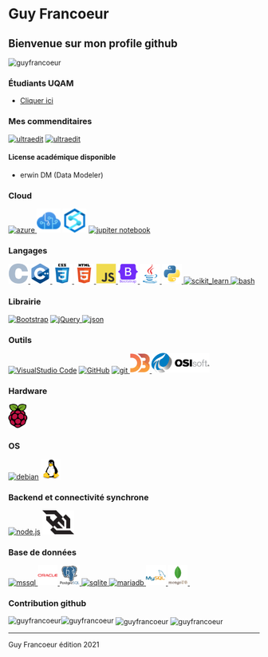 # Guy Francoeur

## Bienvenue sur mon profile github

<img src="https://komarev.com/ghpvc/?username=guyfrancoeur&label=Profile%20views&color=0e75b6&style=flat" alt="guyfrancoeur" />

###  Étudiants UQAM

 - [Cliquer ici](https://guyfrancoeur.github.io)

### Mes commenditaires

[![ultraedit](https://mobaxterm.mobatek.net/img/moba/xterm_logo.png)](https://mobaxterm.mobatek.net)
<a href="#"><img src="https://d1yjjnpx0p53s8.cloudfront.net/styles/logo-thumbnail/s3/052011/ue.png?itok=Onka9NhI" alt="ultraedit" width="48" height="48"/></a>

#### License académique disponible
 - erwin DM (Data Modeler)

### Cloud

  <a href="https://azure.microsoft.com/fr-fr/" target="_blank">
    <img src="https://www.vectorlogo.zone/logos/microsoft_azure/microsoft_azure-icon.svg" alt="azure" width="48" height="48"/> </a>
  <a href="#"><img src="./logo/10162-icon-service-Cognitive-Services.svg" alt="Cognitive Sevices" height="48"/></a>
  <a href="#"><img src="./logo/00606-icon-service-Azure-Synapse-Analytics.svg" alt="Cognitive Sevices" height="48"/></a>
  <a href="#"><img src="https://www.vectorlogo.zone/logos/jupyter/jupyter-icon.svg" alt="jupiter notebook" height="48"/></a>

### Langages

  <a href="https://www.cprogramming.com/" target="_blank">
    <img src="https://raw.githubusercontent.com/devicons/devicon/master/icons/c/c-original.svg" alt="c" width="40" height="40"/> </a>
  <a href="https://www.w3schools.com/cpp/" target="_blank">
    <img src="https://raw.githubusercontent.com/devicons/devicon/master/icons/cplusplus/cplusplus-original.svg" alt="cplusplus" width="40" height="40"/> </a>
  <a href="https://www.w3schools.com/css/" target="_blank">
    <img src="https://raw.githubusercontent.com/devicons/devicon/master/icons/css3/css3-original-wordmark.svg" alt="css3" width="40" height="40"/> </a>  
  <a href="https://www.w3.org/html/" target="_blank">
    <img src="https://raw.githubusercontent.com/devicons/devicon/master/icons/html5/html5-original-wordmark.svg" alt="html5" width="40" height="40"/> </a>
  <a href="https://developer.mozilla.org/en-US/docs/Web/JavaScript" target="_blank">
    <img src="https://raw.githubusercontent.com/devicons/devicon/master/icons/javascript/javascript-original.svg" alt="javascript" width="40" height="40"/> </a>
  <a href="https://getbootstrap.com" target="_blank">
    <img src="https://raw.githubusercontent.com/devicons/devicon/master/icons/bootstrap/bootstrap-plain-wordmark.svg" alt="bootstrap" width="40" height="40"/> </a>
   <a href="https://www.java.com" target="_blank">
    <img src="https://raw.githubusercontent.com/devicons/devicon/master/icons/java/java-original.svg" alt="java" width="40" height="40"/> </a>
  <a href="https://www.python.org" target="_blank">
    <img src="https://raw.githubusercontent.com/devicons/devicon/master/icons/python/python-original.svg" alt="python" width="40" height="40"/> </a>
  <a href="https://scikit-learn.org/" target="_blank">
    <img src="https://upload.wikimedia.org/wikipedia/commons/0/05/Scikit_learn_logo_small.svg" alt="scikit_learn" width="40" height="40"/> </a>
  <a href="#"><img src="https://www.vectorlogo.zone/logos/gnu_bash/gnu_bash-icon.svg" alt="bash" height="40"/></a>

### Librairie

 <a href="#"><img src="https://www.vectorlogo.zone/logos/getbootstrap/getbootstrap-icon.svg" alt="Bootstrap" height="40"/></a>
 <a href="#"><img src="https://www.vectorlogo.zone/logos/jquery/jquery-icon.svg" alt="jQuery" height="40"/> </a>
 <a href="#"><img src="https://www.vectorlogo.zone/logos/json/json-icon.svg" alt="json" height="40"/> </a>

### Outils
  <a href="#"><img src="https://www.vectorlogo.zone/logos/visualstudio_code/visualstudio_code-icon.svg" alt="VisualStudio Code" height="40"/></a>
  <a href="#"><img src="https://www.vectorlogo.zone/logos/github/github-icon.svg" alt="GitHub" height="40"/></a>
  <a href="https://git-scm.com/" target="_blank">
    <img src="https://www.vectorlogo.zone/logos/git-scm/git-scm-icon.svg" alt="git" height="40"/> </a>
  <a href="https://d3js.org/" target="_blank">
    <img src="https://raw.githubusercontent.com/devicons/devicon/master/icons/d3js/d3js-original.svg" alt="d3js" height="40"/> </a>
  <a href="#"><img src="./logo/osisoftPI.svg" alt="OSIsoft PI" height="40"/></a>

### Hardware
  
  <a href="#"><img src="./logo/raspberryPI.svg" alt="Raspberry Pi" height="48"/></a>
  
### OS
  <a href="#"><img src="https://www.vectorlogo.zone/logos/debian/debian-icon.svg" alt="debian" height="40"/></a>
  <a href="#"><img src="https://raw.githubusercontent.com/devicons/devicon/master/icons/linux/linux-original.svg" alt="linux" height="40"/></a>

### Backend et connectivité synchrone

  <a href="#"><img src="https://www.vectorlogo.zone/logos/nodejs/nodejs-icon.svg" alt="node.js" height="48"></a>
  <a href="#"><img src="./logo/websocket.svg" alt="websocket" height="48"/></a>

### Base de données

  <a href="https://www.microsoft.com/en-us/sql-server" target="_blank">
    <img src="https://cdn.worldvectorlogo.com/logos/microsoft-sql-server.svg" alt="mssql" width="40" height="40"/> </a>
  <a href="https://www.oracle.com/" target="_blank">
    <img src="https://raw.githubusercontent.com/devicons/devicon/master/icons/oracle/oracle-original.svg" alt="oracle" width="40" height="40"/> </a>
  <a href="https://www.postgresql.org" target="_blank">
    <img src="https://raw.githubusercontent.com/devicons/devicon/master/icons/postgresql/postgresql-original-wordmark.svg" alt="postgresql" width="40" height="40"/> </a>
  <a href="https://www.sqlite.org/" target="_blank">
    <img src="https://www.vectorlogo.zone/logos/sqlite/sqlite-icon.svg" alt="sqlite" width="40" height="40"/> </a>
  <a href="https://mariadb.org/" target="_blank">
    <img src="https://www.vectorlogo.zone/logos/mariadb/mariadb-icon.svg" alt="mariadb" width="40" height="40"/> </a>
  <a href="https://www.mysql.com/" target="_blank">
    <img src="https://raw.githubusercontent.com/devicons/devicon/master/icons/mysql/mysql-original-wordmark.svg" alt="mysql" width="40" height="40"/> </a>
  <a href="https://www.mongodb.com/" target="_blank">
    <img src="https://raw.githubusercontent.com/devicons/devicon/master/icons/mongodb/mongodb-original-wordmark.svg" alt="mongodb" width="40" height="40"/> </a>
  <a href="#"><img src="https://www.vectorlogo.zone/logos/neo4j/neo4j-icon.svg" alt="" height="40"/> </a>
    
### Contribution github

<img src="https://github-profile-trophy.vercel.app/?username=guyfrancoeur&title=Commit,Followers" alt="guyfrancoeur" />
<img align="left" src="https://github-readme-stats.vercel.app/api/top-langs?username=guyfrancoeur&show_icons=true&locale=en&layout=compact" alt="guyfrancoeur" />
<img align="center" src="https://github-readme-stats.vercel.app/api?username=guyfrancoeur&show_icons=true&locale=en" alt="guyfrancoeur" />
<img align="center" src="https://github-readme-streak-stats.herokuapp.com/?user=guyfrancoeur&" alt="guyfrancoeur" />


---
Guy Francoeur édition 2021
